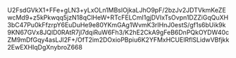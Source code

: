 U2FsdGVkX1+FFe+gLN3+yLxOLn1MBslOjkaLJhO9pF/2bzJv2JDTVkmKeZEwcMd9+z5kPkwqq5jzN18qClHeW+RTcFELCmI1gjDVIxTsOvpn1DZZiGqQuXH3bC47Pu0kFfzrpY6EuDuHe9e80YKmGAg1WvmK3rIHnJ0estS/gf1s6bUik9k9KN67GVx8JQlD0RAtR7jl7dqiRuW6Fh3/K2hE2CkA9gFeB6DnPQkOYDW40cZM9mDfGqy4asLJl2F+/OfT2im2DOxioPBpiu6K2YFMxHCUElRflSLidwVBfjkk2EwEXHIqDgXnybroZ668